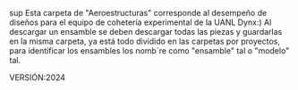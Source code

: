 sup
Esta carpeta de "Aeroestructuras" corresponde al desempeño de diseños para el equipo de cohetería experimental de la UANL Dynx:)
Al descargar un ensamble se deben descargar todas las piezas y guardarlas en la misma carpeta, ya está todo dividido en las carpetas por proyectos, para identificar los ensambles los nomb´re como "ensamble" tal o "modelo" tal.

VERSIÓN:2024

